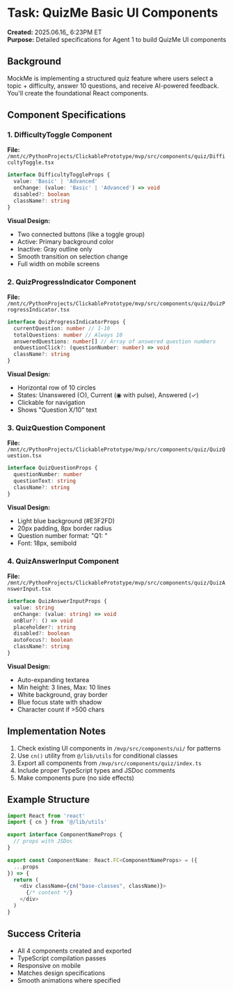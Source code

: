 # Task: QuizMe Basic UI Components

**Created:** 2025.06.16_ 6:23PM ET  
**Purpose:** Detailed specifications for Agent 1 to build QuizMe UI components

## Background
MockMe is implementing a structured quiz feature where users select a topic + difficulty, answer 10 questions, and receive AI-powered feedback. You'll create the foundational React components.

## Component Specifications

### 1. DifficultyToggle Component
**File:** `/mnt/c/PythonProjects/ClickablePrototype/mvp/src/components/quiz/DifficultyToggle.tsx`

```typescript
interface DifficultyToggleProps {
  value: 'Basic' | 'Advanced'
  onChange: (value: 'Basic' | 'Advanced') => void
  disabled?: boolean
  className?: string
}
```

**Visual Design:**
- Two connected buttons (like a toggle group)
- Active: Primary background color
- Inactive: Gray outline only
- Smooth transition on selection change
- Full width on mobile screens

### 2. QuizProgressIndicator Component
**File:** `/mnt/c/PythonProjects/ClickablePrototype/mvp/src/components/quiz/QuizProgressIndicator.tsx`

```typescript
interface QuizProgressIndicatorProps {
  currentQuestion: number // 1-10
  totalQuestions: number // Always 10
  answeredQuestions: number[] // Array of answered question numbers
  onQuestionClick?: (questionNumber: number) => void
  className?: string
}
```

**Visual Design:**
- Horizontal row of 10 circles
- States: Unanswered (○), Current (◉ with pulse), Answered (✓)
- Clickable for navigation
- Shows "Question X/10" text

### 3. QuizQuestion Component
**File:** `/mnt/c/PythonProjects/ClickablePrototype/mvp/src/components/quiz/QuizQuestion.tsx`

```typescript
interface QuizQuestionProps {
  questionNumber: number
  questionText: string
  className?: string
}
```

**Visual Design:**
- Light blue background (#E3F2FD)
- 20px padding, 8px border radius
- Question number format: "Q1: "
- Font: 18px, semibold

### 4. QuizAnswerInput Component
**File:** `/mnt/c/PythonProjects/ClickablePrototype/mvp/src/components/quiz/QuizAnswerInput.tsx`

```typescript
interface QuizAnswerInputProps {
  value: string
  onChange: (value: string) => void
  onBlur?: () => void
  placeholder?: string
  disabled?: boolean
  autoFocus?: boolean
  className?: string
}
```

**Visual Design:**
- Auto-expanding textarea
- Min height: 3 lines, Max: 10 lines
- White background, gray border
- Blue focus state with shadow
- Character count if >500 chars

## Implementation Notes

1. Check existing UI components in `/mvp/src/components/ui/` for patterns
2. Use `cn()` utility from `@/lib/utils` for conditional classes
3. Export all components from `/mvp/src/components/quiz/index.ts`
4. Include proper TypeScript types and JSDoc comments
5. Make components pure (no side effects)

## Example Structure
```typescript
import React from 'react'
import { cn } from '@/lib/utils'

export interface ComponentNameProps {
  // props with JSDoc
}

export const ComponentName: React.FC<ComponentNameProps> = ({ 
  ...props 
}) => {
  return (
    <div className={cn("base-classes", className)}>
      {/* content */}
    </div>
  )
}
```

## Success Criteria
- All 4 components created and exported
- TypeScript compilation passes
- Responsive on mobile
- Matches design specifications
- Smooth animations where specified